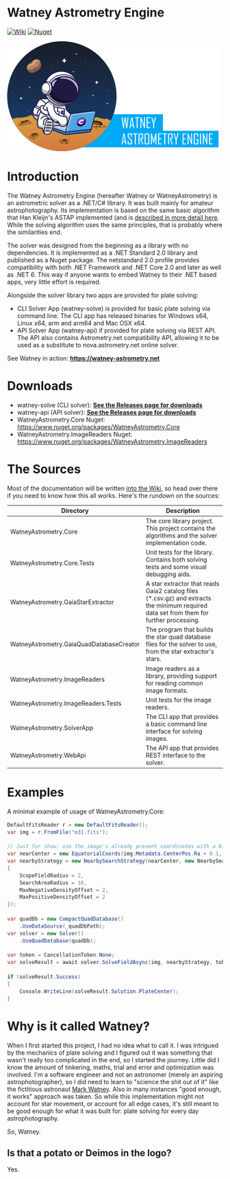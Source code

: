 # Watney Astrometry Engine

[![Wiki](https://img.shields.io/badge/docs-in%20wiki-green.svg?style=flat)](https://github.com/Jusas/WatneyAstrometry/wiki) 
[![Nuget](https://img.shields.io/nuget/v/WatneyAstrometry.Core.svg)](https://www.nuget.org/packages/WatneyAstrometry.Core/) 

![Logo](docs/images/logo-front.png)

# Introduction

The Watney Astrometry Engine (hereafter Watney or WatneyAstrometry) is an astrometric solver as a .NET/C# library. It was built mainly for amateur astrophotography. Its implementation is based on the same basic algorithm that Han Kleijn's ASTAP implemented (and is [described in more detail here](http://www.hnsky.org/astap_astrometric_solving.htm). While the solving algorithm uses the same principles, that is probably where the similarities end. 

The solver was designed from the beginning as a library with no dependencies. It is implemented as a .NET Standard 2.0 library and published as a Nuget package. The netstandard 2.0 profile provides compatibility with both .NET Framework and .NET Core 2.0 and later as well as .NET 6. This way if anyone wants to embed Watney to their .NET based apps, very little effort is required.

Alongside the solver library two apps are provided for plate solving:
- CLI Solver App (watney-solve) is provided for basic plate solving via command line. The CLI app has released binaries for Windows x64, Linux x64, arm and arm64 and Mac OSX x64.
- API Solver App (watney-api) if provided for plate solving via REST API. The API also contains Astrometry.net compatibility API, allowing it to be used as a substitute to nova.astrometry.net online solver.

See Watney in action: **https://watney-astrometry.net**

# Downloads

- watney-solve (CLI solver): **[See the Releases page for downloads](https://github.com/Jusas/WatneyAstrometry/releases)**
- watney-api (API solver): **[See the Releases page for downloads](https://github.com/Jusas/WatneyAstrometry/releases)**
- WatneyAstrometry.Core Nuget: https://www.nuget.org/packages/WatneyAstrometry.Core
- WatneyAstrometry.ImageReaders Nuget: https://www.nuget.org/packages/WatneyAstrometry.ImageReaders

# The Sources

Most of the documentation will be written [into the Wiki](https://github.com/Jusas/WatneyAstrometry/wiki), so head over there if you need to know how this all works. Here's the rundown on the sources:

| Directory | Description |
|-----------|-------------|
| WatneyAstrometry.Core | The core library project. This project contains the algorithms and the solver implementation code. |
| WatneyAstrometry.Core.Tests | Unit tests for the library. Contains both solving tests and some visual debugging aids. |
| WatneyAstrometry.GaiaStarExtractor | A star extractor that reads Gaia2 catalog files (*.csv.gz) and extracts the minimum required data set from them for further processing. |
| WatneyAstrometry.GaiaQuadDatabaseCreator | The program that builds the star quad database files for the solver to use, from the star extractor's stars. |
| WatneyAstrometry.ImageReaders | Image readers as a library, providing support for reading common image formats. |
| WatneyAstrometry.ImageReaders.Tests | Unit tests for the image readers. |
| WatneyAstrometry.SolverApp | The CLI app that provides a basic command line interface for solving images. |
| WatneyAstrometry.WebApi | The API app that provides REST interface to the solver. |

# Examples

A minimal example of usage of WatneyAstrometry.Core:

```CS
DefaultFitsReader r = new DefaultFitsReader();
var img = r.FromFile("m31.fits");

// Just for show; use the image's already present coordinates with a bit of an offset.
var nearCenter = new EquatorialCoords(img.Metadata.CenterPos.Ra + 0.1, img.Metadata.CenterPos.Dec + 5);
var nearbyStrategy = new NearbySearchStrategy(nearCenter, new NearbySearchStrategy.Options()
{
    ScopeFieldRadius = 2,
    SearchAreaRadius = 10,
    MaxNegativeDensityOffset = 2,
    MaxPositiveDensityOffset = 2
});

var quadDb = new CompactQuadDatabase()
    .UseDataSource(_quadDbPath);
var solver = new Solver()
    .UseQuadDatabase(quadDb);

var token = CancellationToken.None;
var solveResult = await solver.SolveFieldAsync(img, nearbyStrategy, token);

if (solveResult.Success)
{
    Console.WriteLine(solveResult.Solution.PlateCenter);
}
```


# Why is it called Watney?

When I first started this project, I had no idea what to call it. I was intrigued by the mechanics of plate solving and I figured out it was something that wasn't really too complicated in the end, so I started the journey. Little did I know the amount of tinkering, maths, trial and error and optimization was involved. I'm a software engineer and not an astronomer (merely an aspiring astrophotographer), so I did need to learn to "science the shit out of it" like the fictitious astronaut [Mark Watney](https://the-martian.fandom.com/wiki/Mark_Watney/Film). Also in many instances "good enough, it works" approach was taken. So while this implementation might not account for star movement, or account for all edge cases, it's still meant to be good enough for what it was built for: plate solving for every day astrophotography.

So, Watney. 

## Is that a potato or Deimos in the logo?

Yes.
